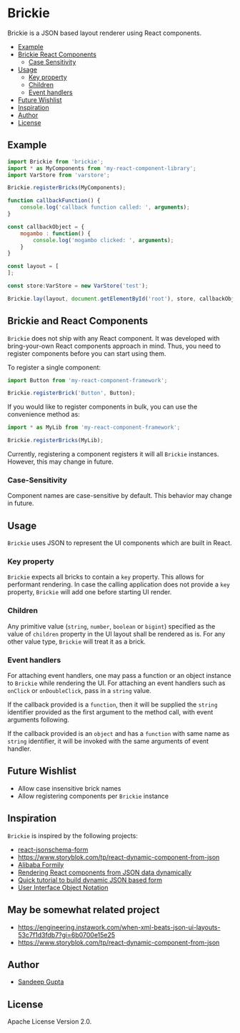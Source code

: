 # Brickie

Brickie is a JSON based layout renderer using React
components.
* [Example](#example)
* [Brickie React Components](#brickie-react-components)
  * [Case Sensitivity](#case-sensitivity)
* [Usage](#usage)
  * [Key property](#key-property)
  * [Children](#children)
  * [Event handlers](#event-handlers)
* [Future Wishlist](#future-wishlist)
* [Inspiration](#inspiration)
* [Author](#author)
* [License](#license)

## Example

```js
import Brickie from 'brickie';
import * as MyComponents from 'my-react-component-library';
import VarStore from 'varstore';

Brickie.registerBricks(MyComponents);

function callbackFunction() {
    console.log('callback function called: ', arguments);
}

const callbackObject = {
    mogambo : function() {
        console.log('mogambo clicked: ', arguments);
    }
}

const layout = [
];

const store:VarStore = new VarStore('test');

Brickie.lay(layout, document.getElementById('root'), store, callbackObject);
```

## Brickie and React Components

`Brickie` does not ship with any React component. It was developed
with bring-your-own React components approach in mind. Thus, you
need to register components before you can start using them.

To register a single component:

```js
import Button from 'my-react-component-framework';

Brickie.registerBrick('Button', Button);
```

If you would like to register components in bulk, you can use
the convenience method as:

```js
import * as MyLib from 'my-react-component-framework';

Brickie.registerBricks(MyLib);
```

Currently, registering a component registers it will all
`Brickie` instances. However, this may change in future.

### Case-Sensitivity

Component names are case-sensitive by default. This behavior
may change in future.

## Usage

`Brickie` uses JSON to represent the UI components which are
built in React. 

### Key property

`Brickie` expects all bricks to contain a `key` property. This
allows for performant rendering. In case the calling application
does not provide a `key` property, `Brickie` will add one before
starting UI render.

### Children

Any primitive value (`string`, `number`, `boolean` or `bigint`)
specified as the value of `children` property in the UI layout
shall be rendered as is. For any other value type, `Brickie` will 
treat it as a brick.

### Event handlers

For attaching event handlers, one may pass a function or an object
instance to `Brickie` while rendering the UI. For attaching an
event handlers such as `onClick` or `onDoubleClick`, pass in a
`string` value.

If the callback provided is a `function`, then it will be supplied
the `string` identifier provided as the first argument to the method
call, with event arguments following.

If the callback provided is an `object` and has a `function` with
same name as `string` identifier, it will be invoked with the same
arguments of event handler.

## Future Wishlist

* Allow case insensitive brick names
* Allow registering components per `Brickie` instance

## Inspiration

`Brickie` is inspired by the following projects:

* [react-jsonschema-form](https://mozilla-services.github.io/react-jsonschema-form/)
* https://www.storyblok.com/tp/react-dynamic-component-from-json
* [Alibaba Formily](https://github.com/alibaba/formily)
* [Rendering React components from JSON data dynamically](https://stackoverflow.com/questions/48402815/rendering-react-components-from-json-data-dynamically)
* [Quick tutorial to build dynamic JSON based form](https://codeburst.io/reactjs-a-quick-tutorial-to-build-dynamic-json-based-form-a4768b3151c0)
* [User Interface Object Notation](http://zebzhao.github.io/UION/)

## May be somewhat related project

* https://engineering.instawork.com/when-xml-beats-json-ui-layouts-53c7f1d3fdb7?gi=6b0700e15e25
* https://www.storyblok.com/tp/react-dynamic-component-from-json

## Author

* [Sandeep Gupta](https://sangupta.com)

## License

Apache License Version 2.0.
